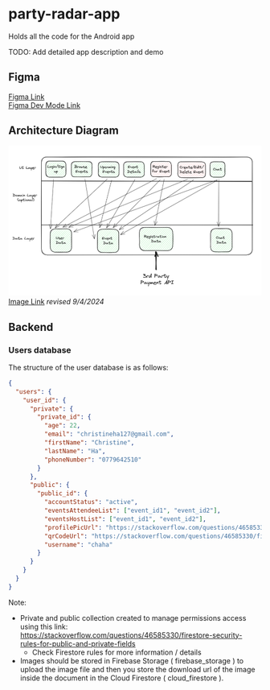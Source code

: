 # party-radar-app
Holds all the code for the Android app

TODO: Add detailed app description and demo

## Figma
[Figma Link](https://www.figma.com/file/yCDFrt0sOYFhXlYlWp8sZT/Party-Radar-App?type=design&node-id=0%3A1&mode=design&t=XbCBmVxvjFARZu1n-1)  
[Figma Dev Mode Link](https://www.figma.com/file/yCDFrt0sOYFhXlYlWp8sZT/Party-Radar-App?type=design&node-id=0%3A1&mode=dev&t=XbCBmVxvjFARZu1n-1)

## Architecture Diagram
![architecture diagram](images/architecture-diagram.png)
[Image Link](https://excalidraw.com/#json=1c_DrTFZCSGprCvJNBYHn,B0sXrISCY8YdKgiTqy9xDA)
_revised 9/4/2024_

## Backend
### Users database
The structure of the user database is as follows:
```json
{
  "users": {
    "user_id": {
      "private": {
        "private_id": {
          "age": 22,
          "email": "christineha127@gmail.com",
          "firstName": "Christine",
          "lastName": "Ha",
          "phoneNumber": "0779642510"
        }
      },
      "public": {
        "public_id": {
          "accountStatus": "active",
          "eventsAttendeeList": ["event_id1", "event_id2"],
          "eventsHostList": ["event_id1", "event_id2"],
          "profilePicUrl": "https://stackoverflow.com/questions/46585330/firestore-security-rules-for-public-and-private-fields",
          "qrCodeUrl": "https://stackoverflow.com/questions/46585330/firestore-security-rules-for-public-and-private-fields",
          "username": "chaha"
        }
      }
    }
  }
}
```
Note:
- Private and public collection created to manage permissions access using this link: https://stackoverflow.com/questions/46585330/firestore-security-rules-for-public-and-private-fields
    - Check Firestore rules for more information / details
- Images should be stored in Firebase Storage ( firebase_storage ) to upload the image file and then you store the download url of the image inside the document in the Cloud Firestore ( cloud_firestore ).